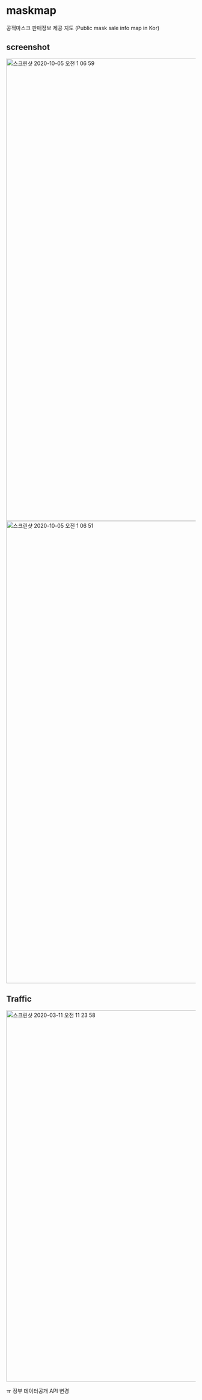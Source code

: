 # maskmap
공적마스크 판매정보 제공 지도 (Public mask sale info map in Kor)

## screenshot
<img width="1228" alt="스크린샷 2020-10-05 오전 1 06 59" src="https://user-images.githubusercontent.com/11720532/95020615-22ea0800-06a7-11eb-9af7-92c1015e9994.png">
<img width="1228" alt="스크린샷 2020-10-05 오전 1 06 51" src="https://user-images.githubusercontent.com/11720532/95020618-28dfe900-06a7-11eb-87ca-b26d3e68a3c3.png">

## Traffic
<img width="986" alt="스크린샷 2020-03-11 오전 11 23 58" src="https://user-images.githubusercontent.com/11720532/95020635-42813080-06a7-11eb-8732-2295be29cb11.png">


ㅠ 정부 데이터공개 API 변경
